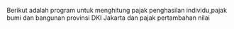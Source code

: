 Berikut adalah program untuk menghitung pajak penghasilan individu,pajak bumi dan bangunan provinsi DKI Jakarta dan pajak pertambahan nilai
